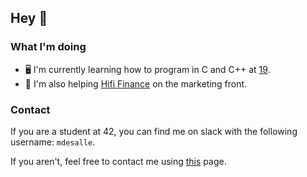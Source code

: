 ## Hey 👋

### What I'm doing
- 🖥 I'm currently learning how to program in C and C++ at [19](https://www.s19.be/).
- 💪 I'm also helping [Hifi Finance](https://hifi.finance) on the marketing front.

### Contact
If you are a student at 42, you can find me on slack with the following username: ```mdesalle```.

If you aren't, feel free to contact me using [this](https://maxdesalle.com/contact/) page.
